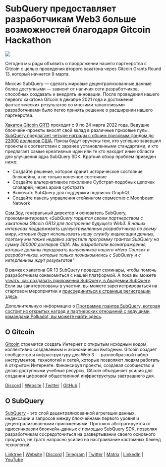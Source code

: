 # SubQuery предоставляет разработчикам Web3 больше возможностей благодаря Gitcoin Hackathon

![](https://miro.medium.com/max/1400/0*LdQoekBCsctSL0Po)

Сегодня мы рады объявить о продолжении нашего партнерства с Gitcoin с целью проведения второго хакатона через Gitcoin Grants Round 13, который начнется 9 марта.

Миссия SubQuery — сделать мировые децентрализованные данные более доступными — зависит от наличия сети разработчиков, способных создавать и внедрять инновации. После проведения нашего первого хакатона Gitcoin в декабре 2021 года и достижения фантастических результатов со многими талантливыми разработчиками было легко принять решение о расширении нашего партнерства.

[Хакатон Gitcoin GR13](https://gitcoin.co/hackathon/gr13/onboard) проходит с 9 по 24 марта 2022 года. Ведущие блокчейн-проекты вносят свой вклад в различные призовые пулы. [SubQuery предлагает четыре награды с общим призовым фондом до 22000 долларов США](https://gitcoin.co/hackathon/gr13/?org=subquery). Призы будут вручены тем, кто успешно завершил проекты в соответствии с заранее установленными стандартами, и кто предлагает самые креативные идеи или те кто находит иные области для улучшения ядра SubQuery SDK. Краткий обзор проблем приведен ниже:

- Создайте решение, которое хранит историческое состояние блокчейна, а не только конечное состояние
- Создайте альтернативное поколение Субстрат-подобных цепочек словарей, через архив субстрата
- Включить SubQuery для поддержки подписок GraphQL
- Создайте панель управления стейкингом совместно с Moonbeam Network

[Сэм Зоу](https://twitter.com/zoujialiu), генеральный директор и основатель SubQuery, прокомментировал: _«SubQuery гордится своим партнерством с хакатоном Gitcoin GR13 для построения будущего Web3. В наших интересах поддерживать целеустремленных разработчиков по всему миру, которые будут использовать нашу службу индексации данных, поэтому мы также недавно запустили программу грантов SubQuery на сумму 500000 долларов США. Мы разработали вознаграждения, которые должны порадовать выпускников нашего «Hero Course» и разработчиков, которые только познакомились с SubQuery и с нетерпением ждут результатов"_

В рамках хакатона GR 13 SubQuery проведет семинары, чтобы помочь разработчикам ознакомиться с нашей платформой. А пока вы можете [узнать, как создавать приложения SubQuery, в Академии SubQuery](https://subquery.coassemble.com/unlock/dOKZW6O#/). Если вы заинтересованы в участии, вы можете зарегистрироваться на стартовом мероприятии и [присоединиться к странице регистрации здесь](https://gitcoin.co/hackathon/gr13/onboard).

Дополнительную информацию о [Программе грантов SubQuery, которая состоит из открытых наград и партнерских отношений с ведущими командами Polkadot, вы можете найти здесь](https://subquery.network/grants).

## О Gitcoin

[Gitcoin](http://www.gitcoin.co) стремится создать Интернет с открытым исходным кодом, коллективно создаваемым и экономически выгодным. Gitcoin создает сообщество и инфраструктуру для Web 3 — разнообразный набор инструментов, технологий и сетей, которые позволяют людям работать в открытом Интернете. Финансируя проекты, создавая сообщество и делая доступными учебные ресурсы, Gitcoin объединяет усилия для создания цифровой общественной инфраструктуры завтрашнего дня.

[Discord](https://discord.gg/6PZUM3cFpz) | [Website](http://www.gitcoin.co) | [Twitter](https://twitter.com/gitcoin) | [GitHub](https://github.com/gitcoinco/) |

## О SubQuery

[SubQuery](https://subquery.network) - это слой децентрализованной агрегации данных, индексации и запросов между блокчейнами первого уровня и децентрализованными приложениями. Протокол абстрагируется от идиосинкразии блокчейн-данных с помощью SubQuery SDK, позволяя разработчикам сосредоточиться на развертывании своего основного продукта, не тратя напрасно усилия на настраивание кастомных бэкенд технологий.

​​[Linktree](https://linktr.ee/subquerynetwork) | [Website](https://subquery.network/) | [Discord](https://discord.com/invite/78zg8aBSMG) | [Telegram](https://t.me/subquerynetwork) | [Twitter](https://twitter.com/subquerynetwork) | [Matrix](https://matrix.to/#/#subquery:matrix.org) | [LinkedIn](https://www.linkedin.com/company/subquery) | [YouTube](https://www.youtube.com/channel/UCi1a6NUUjegcLHDFLr7CqLw)
